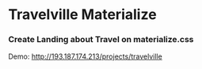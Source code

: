 # Travelville Materialize

### Create Landing about Travel on materialize.css

Demo: http://193.187.174.213/projects/travelville
